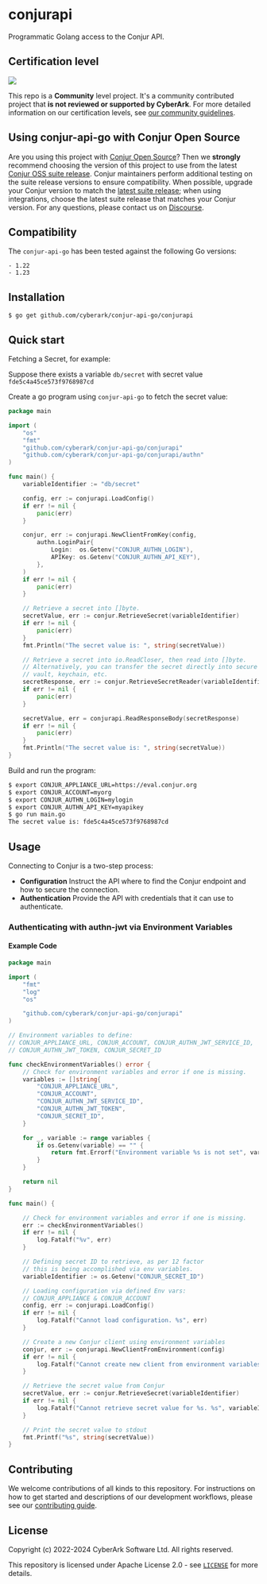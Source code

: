 # conjurapi

Programmatic Golang access to the Conjur API.

## Certification level
![](https://img.shields.io/badge/Certification%20Level-Community-28A745?link=https://github.com/cyberark/community/blob/master/Conjur/conventions/certification-levels.md)

This repo is a **Community** level project. It's a community contributed project that **is not reviewed or supported
by CyberArk**. For more detailed information on our certification levels, see [our community guidelines](https://github.com/cyberark/community/blob/master/Conjur/conventions/certification-levels.md#community).

## Using conjur-api-go with Conjur Open Source

Are you using this project with [Conjur Open Source](https://github.com/cyberark/conjur)? Then we
**strongly** recommend choosing the version of this project to use from the latest [Conjur OSS
suite release](https://docs.conjur.org/Latest/en/Content/Overview/Conjur-OSS-Suite-Overview.html).
Conjur maintainers perform additional testing on the suite release versions to ensure
compatibility. When possible, upgrade your Conjur version to match the
[latest suite release](https://docs.conjur.org/Latest/en/Content/ReleaseNotes/ConjurOSS-suite-RN.htm);
when using integrations, choose the latest suite release that matches your Conjur version. For any
questions, please contact us on [Discourse](https://discuss.cyberarkcommons.org/c/conjur/5).

## Compatibility

The `conjur-api-go` has been tested against the following Go versions:

    - 1.22
    - 1.23

## Installation

```
$ go get github.com/cyberark/conjur-api-go/conjurapi
```

## Quick start

Fetching a Secret, for example:

Suppose there exists a variable `db/secret` with secret value `fde5c4a45ce573f9768987cd`

Create a go program using `conjur-api-go` to fetch the secret value:

```go
package main

import (
    "os"
    "fmt"
    "github.com/cyberark/conjur-api-go/conjurapi"
    "github.com/cyberark/conjur-api-go/conjurapi/authn"
)

func main() {
    variableIdentifier := "db/secret"

    config, err := conjurapi.LoadConfig()
    if err != nil {
        panic(err)
    }

    conjur, err := conjurapi.NewClientFromKey(config,
        authn.LoginPair{
            Login:  os.Getenv("CONJUR_AUTHN_LOGIN"),
            APIKey: os.Getenv("CONJUR_AUTHN_API_KEY"),
        },
    )
    if err != nil {
        panic(err)
    }

    // Retrieve a secret into []byte.
    secretValue, err := conjur.RetrieveSecret(variableIdentifier)
    if err != nil {
        panic(err)
    }
    fmt.Println("The secret value is: ", string(secretValue))

    // Retrieve a secret into io.ReadCloser, then read into []byte.
    // Alternatively, you can transfer the secret directly into secure memory,
    // vault, keychain, etc.
    secretResponse, err := conjur.RetrieveSecretReader(variableIdentifier)
    if err != nil {
        panic(err)
    }

    secretValue, err = conjurapi.ReadResponseBody(secretResponse)
    if err != nil {
        panic(err)
    }
    fmt.Println("The secret value is: ", string(secretValue))
}
```

Build and run the program:

```bash
$ export CONJUR_APPLIANCE_URL=https://eval.conjur.org
$ export CONJUR_ACCOUNT=myorg
$ export CONJUR_AUTHN_LOGIN=mylogin
$ export CONJUR_AUTHN_API_KEY=myapikey
$ go run main.go
The secret value is: fde5c4a45ce573f9768987cd
```
## Usage

Connecting to Conjur is a two-step process:

* **Configuration** Instruct the API where to find the Conjur endpoint and how to secure the connection.
* **Authentication** Provide the API with credentials that it can use to authenticate.

### Authenticating with authn-jwt via Environment Variables

#### Example Code

```go
package main

import (
	"fmt"
	"log"
	"os"

	"github.com/cyberark/conjur-api-go/conjurapi"
)

// Environment variables to define:
// CONJUR_APPLIANCE_URL, CONJUR_ACCOUNT, CONJUR_AUTHN_JWT_SERVICE_ID,
// CONJUR_AUTHN_JWT_TOKEN, CONJUR_SECRET_ID

func checkEnvironmentVariables() error {
	// Check for environment variables and error if one is missing.
	variables := []string{
		"CONJUR_APPLIANCE_URL",
		"CONJUR_ACCOUNT",
		"CONJUR_AUTHN_JWT_SERVICE_ID",
		"CONJUR_AUTHN_JWT_TOKEN",
		"CONJUR_SECRET_ID",
	}

	for _, variable := range variables {
		if os.Getenv(variable) == "" {
			return fmt.Errorf("Environment variable %s is not set", variable)
		}
	}

	return nil
}

func main() {

	// Check for environment variables and error if one is missing.
	err := checkEnvironmentVariables()
	if err != nil {
		log.Fatalf("%v", err)
	}

	// Defining secret ID to retrieve, as per 12 factor
	// this is being accomplished via env variables.
	variableIdentifier := os.Getenv("CONJUR_SECRET_ID")

	// Loading configuration via defined Env vars:
	// CONJUR_APPLIANCE & CONJUR_ACCOUNT
	config, err := conjurapi.LoadConfig()
	if err != nil {
		log.Fatalf("Cannot load configuration. %s", err)
	}

	// Create a new Conjur client using environment variables
	conjur, err := conjurapi.NewClientFromEnvironment(config)
	if err != nil {
		log.Fatalf("Cannot create new client from environment variables. %s", err)
	}

	// Retrieve the secret value from Conjur
	secretValue, err := conjur.RetrieveSecret(variableIdentifier)
	if err != nil {
		log.Fatalf("Cannot retrieve secret value for %s. %s", variableIdentifier, err)
	}

	// Print the secret value to stdout
	fmt.Printf("%s", string(secretValue))
}
```

## Contributing

We welcome contributions of all kinds to this repository. For instructions on how to get started and descriptions of our development workflows, please see our [contributing
guide][contrib].

[contrib]: https://github.com/cyberark/conjur-api-go/blob/main/CONTRIBUTING.md

## License

Copyright (c) 2022-2024 CyberArk Software Ltd. All rights reserved.

This repository is licensed under Apache License 2.0 - see [`LICENSE`](LICENSE) for more details.

